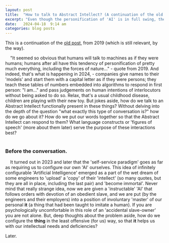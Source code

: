 ```yaml
---
layout: post
title:  "How to talk to Abstract Intellect? (A continuation of the old post)"
excerpt: "Even though the personification of 'AI' is in full swing, the real way to communicate with an Abstract Intellect is much more subtle and requires some in-depth understanding of Language and well-developed language skills...(which I'm striving to acquire)."
date:   2024-04-18  9:14 am
categories: blog posts
---
```

This is a continuation of the [old post](https://alxfed.github.io/blog/posts/2019/02/25/A-little-bit-of-grammar.html), from 2019 (which is still relevant, by the way).

&nbsp;&nbsp;&nbsp;&nbsp;"It seemed so obvious that humans will talk to machines as if they were humans; humans after all have this tendency of personification of pretty much everything, including the forces of nature..." - quote from 2019. And indeed, that's what is happening in 2024, - companies give names to their 'models' and start them with a capital letter as if they were persons; they teach these tables of numbers embedded into algorithms to respond in first person: "I am..." and pass judgements on human intentions of interlocutors without being asked to do so. Relax, that's a usual childhood disease, children are playing with their new toy. But jokes aside, how do we talk to an Abstract Intellect functionally present in these things? Without delving into the depth of the question "what exactly this type of conversation is?" how do we go about it? How do we put our words together so that the Abstract Intellect can respond to them? What language constructs or 'figures of speech' (more about them later) serve the purpose of these interactions best?<br><br>
### Before the conversation.
&nbsp;&nbsp;&nbsp;&nbsp;It turned out in 2023 and later that the 'self-service paradigm' goes as far as requiring us to configure our own 'AI' ourselves. This idea of infinitely configurable 'Artificial Intelligence' emerged as a part of the wet dream of some engineers to 'upload' a 'copy' of their 'intellect' (so many quotes, but they are all in place, including the last pair) and 'become immortal'. Never mind that really strange idea, now we are given a 'instructable' 'AI' that follows orders with devotion of an obedient slave, and we are put (by the engineers and their employers) into a position of involuntary 'master' of our personal **it** (a thing that had been taught to imitate a human). If you are psychologically uncomfortable in this role of an 'accidental slave-owner' you are not alone. But, deep thoughts about the problem aside, how do we configure the **thing** in the least offensive (for us) way, so that **it** helps us with our intellectual needs and deficiencies?

Later.
